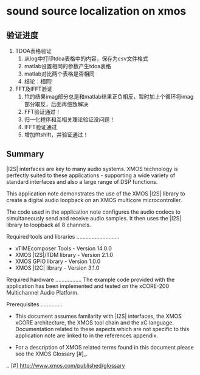 sound source localization on xmos
=====================

验证进度
-------

1. TDOA表格验证
    1. 从log中打印tdoa表格中的内容，保存为csv文件格式
    2. matlab设置相同的参数产生tdoa表格
    3. matlab对比两个表格是否相同
    4. 结论：相同!
2. FFT及IFFT验证
    1. fft的结果imag部分总是和matlab结果正负相反，暂时加上个循环将imag部分取反，后面再细致解决
    2. FFT验证通过！
    3. 归一化程序和互相关理论验证没问题！
    4. IFFT验证通过
    5. 增加fftshift，并验证通过！

Summary
-------

|I2S| interfaces are key to many audio systems. XMOS technology is perfectly suited
to these applications - supporting a wide variety of standard interfaces and
also a large range of DSP functions.

This application note demonstrates the use of the XMOS |I2S| library to
create a digital audio loopback on an XMOS multicore microcontroller.

The code used in the application note configures the audio codecs to simultaneously
send and receive audio samples. It then uses the |I2S| library to
loopback all 8 channels.

Required tools and libraries
............................

 * xTIMEcomposer Tools - Version 14.0.0
 * XMOS |I2S|/TDM library - Version 2.1.0
 * XMOS GPIO library - Version 1.0.0
 * XMOS |I2C| library - Version 3.1.0

Required hardware
.................
The example code provided with the application has been implemented
and tested on the xCORE-200 Multichannel Audio Platform.

Prerequisites
..............
 * This document assumes familarity with |I2S| interfaces, the XMOS xCORE
   architecture, the XMOS tool chain and the xC language. Documentation related
   to these aspects which are not specific to this application note are linked
   to in the references appendix.

 * For a description of XMOS related terms found in this document
   please see the XMOS Glossary [#]_.

.. [#] http://www.xmos.com/published/glossary
